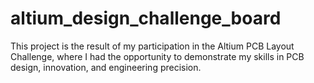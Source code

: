 # altium_design_challenge_board
This project is the result of my participation in the Altium PCB Layout Challenge, where I had the opportunity to demonstrate my skills in PCB design, innovation, and engineering precision.
